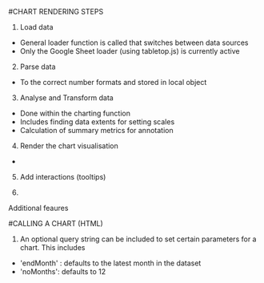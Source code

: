 

#CHART RENDERING STEPS

1. Load data
- General loader function is called that switches between data sources
- Only the Google Sheet loader (using tabletop.js) is currently active

2. Parse data
- To the correct number formats and stored in local object

3. Analyse and Transform data
- Done within the charting function 
- Includes finding data extents for setting scales
- Calculation of summary metrics for annotation


4. Render the chart visualisation
- 

5. Add interactions (tooltips)

5. 


Additional feaures



#CALLING A CHART (HTML)
1. An optional query string can be included to set certain parameters for a chart. This includes
- 'endMonth' : defaults to the latest month in the dataset
- 'noMonths': defaults to 12

